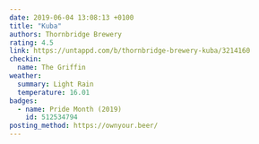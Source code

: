 ```yaml
---
date: 2019-06-04 13:08:13 +0100
title: "Kuba"
authors: Thornbridge Brewery
rating: 4.5
link: https://untappd.com/b/thornbridge-brewery-kuba/3214160
checkin:
  name: The Griffin
weather:
  summary: Light Rain
  temperature: 16.01
badges:
  - name: Pride Month (2019)
    id: 512534794
posting_method: https://ownyour.beer/
---
```


